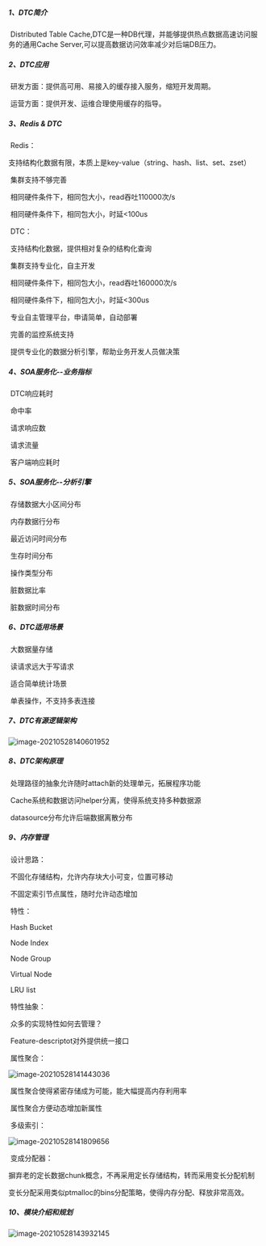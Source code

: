 ##### 1、DTC简介

​	Distributed Table Cache,DTC是一种DB代理，并能够提供热点数据高速访问服务的通用Cache Server,可以提高数据访问效率减少对后端DB压力。

##### 2、DTC应用

​	研发方面：提供高可用、易接入的缓存接入服务，缩短开发周期。

​	运营方面：提供开发、运维合理使用缓存的指导。

##### 3、Redis & DTC

​	Redis：

​		支持结构化数据有限，本质上是key-value（string、hash、list、set、zset）

​		集群支持不够完善

​		相同硬件条件下，相同包大小，read吞吐110000次/s

​		相同硬件条件下，相同包大小，时延<100us

​	DTC：

​		支持结构化数据，提供相对复杂的结构化查询

​		集群支持专业化，自主开发

​		相同硬件条件下，相同包大小，read吞吐160000次/s

​		相同硬件条件下，相同包大小，时延<300us

​		专业自主管理平台，申请简单，自动部署

​		完善的监控系统支持

​		提供专业化的数据分析引擎，帮助业务开发人员做决策

##### 4、SOA服务化--业务指标

​	DTC响应耗时

​	命中率

​	请求响应数

​	请求流量

​	客户端响应耗时

##### 5、SOA服务化--分析引擎

​	存储数据大小区间分布

​	内存数据行分布

​	最近访问时间分布

​	生存时间分布

​	操作类型分布

​	脏数据比率

​	脏数据时间分布

##### 6、DTC适用场景

​	大数据量存储

​	读请求远大于写请求

​	适合简单统计场景

​	单表操作，不支持多表连接

##### 7、DTC有源逻辑架构

![image-20210528140601952](C:\Users\wuxinzhen1\AppData\Roaming\Typora\typora-user-images\image-20210528140601952.png)

##### 8、DTC架构原理

​	处理路径的抽象允许随时attach新的处理单元，拓展程序功能

​	Cache系统和数据访问helper分离，使得系统支持多种数据源

​	datasource分布允许后端数据离散分布

##### 9、内存管理

​	设计思路：

​		不固化存储结构，允许内存块大小可变，位置可移动

​		不固定索引节点属性，随时允许动态增加

​	特性：

​		Hash Bucket

​		Node Index

​		Node Group

​		Virtual Node

​		LRU list

​	特性抽象：

​		众多的实现特性如何去管理？

​		Feature-descriptot对外提供统一接口

​	属性聚合：

![image-20210528141443036](C:\Users\wuxinzhen1\AppData\Roaming\Typora\typora-user-images\image-20210528141443036.png)

​		属性聚合使得紧密存储成为可能，能大幅提高内存利用率

​		属性聚合方便动态增加新属性

​	多级索引：

![image-20210528141809656](C:\Users\wuxinzhen1\AppData\Roaming\Typora\typora-user-images\image-20210528141809656.png)

​		变成分配器：

​			摒弃老的定长数据chunk概念，不再采用定长存储结构，转而采用变长分配机制

​			变长分配采用类似ptmalloc的bins分配策略，使得内存分配、释放非常高效。

##### 10、模块介绍和规划

![image-20210528143932145](C:\Users\wuxinzhen1\AppData\Roaming\Typora\typora-user-images\image-20210528143932145.png)